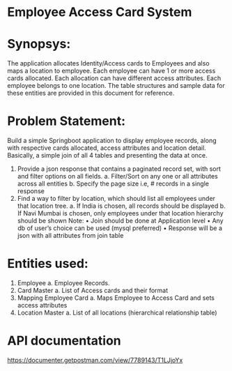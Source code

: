 # Employee Access Card System

# Synopsys:

The application allocates Identity/Access cards to Employees and also maps a location to employee. Each employee can have 1 or more access cards allocated. Each allocation can have different access attributes. 
Each employee belongs to one location. The table structures and sample data for these entities are provided in this document for reference.

# Problem Statement:

Build a simple Springboot application to display employee records, along with respective cards allocated, access attributes and location detail. Basically, a simple join of all 4 tables and presenting the data at once. 

1.	Provide a json response that contains a paginated record set, with sort and filter options on all fields.
a.	Filter/Sort on any one or all attributes across all entities
b.	Specify the page size i.e, # records in a single response
2.	Find a way to filter by location, which should list all employees under that location tree. 
a.	If India is chosen, all records should be displayed
b.	If Navi Mumbai is chosen, only employees under that location hierarchy should be shown
Note: 
•	Join should be done at Application level
•	Any db of user’s choice can be used (mysql preferred)
•	Response will be a json with all attributes from join table


# Entities used:
1.	Employee
a.	Employee Records.
2.	Card Master
a.	List of Access cards and their format
3.	Mapping Employee Card
a.	Maps Employee to Access Card and sets access attributes 
4.	Location Master
a.	List of all locations (hierarchical relationship table)

# API documentation
https://documenter.getpostman.com/view/7789143/T1LJjoYx
